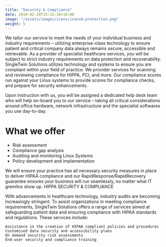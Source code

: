 ```yaml
---
title: "Security & Compliance"
date: 2019-02-28T15:15:34+10:00
image: "/assets/images/icons/icons8-protection.png"
weight: 5
---
```


We tailor our service to meet the needs of your individual business and industry requirements – utilizing enterprise-class technology to ensure patient and critical company data always remains secure, accessible and retrievable.
As a provider of specialist healthcare services, you will be subject to strict industry requirements on data protection and recoverability. SingleTwin Solutions utilizes technology and systems to ensure you are compliant within your field of practice.
We provider services for scanning and reviewing compliance for HIPPA, PCI, and more. Our compliance scores run against your Linux systems to provide scores for compliance checks, and prepare for security enhancements. 

Upon instruction with us, you will be assigned a dedicated help desk team who will help on-board you to our service – taking all critical considerations around office hardware, network infrastructure and the specialist softwares you use day-to-day.

# What we offer 
* Risk assessment 
* Compliance gap analysis
* Auditing and monitoring Linux Systems
* Policy development and implementation 






We will ensure your practice has all necessary security measures in place to deliver HIPAA compliance and our RapidResponse/RapidRecovery guarantee ensures your business will run seamlessly, no matter what IT gremlins show up.
HIPPA SECURITY & COMPLIANCE

With advancements in healthcare technology, industry audits are becoming increasingly stringent. To assist organizations in meeting compliance requirements, SingleTwin Solutions offers a range of services aimed at safeguarding patient data and ensuring compliance with HIPAA standards and regulations. These services include:

    Assistance in the creation of HIPAA compliant policies and procedures
    Customised data security and accessibility plans
    On demand security risk assessments
    End-user security and compliance training

